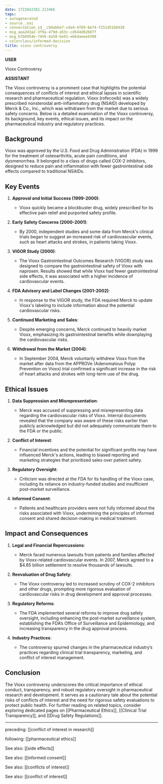 ```yaml
---
date: 1722042381.313466
tags:
- autogenerated
- source__oai
- conversation_id__c9dabbe7-cda4-4f69-8e74-f251d51b8d28
- msg_aaa243a2-3f9a-479d-a53c-cd544d02687f
- msg_b7b6954e-7456-4a58-be91-eb6daeee4398
- colorclass/informed-decision
title: vioxx controversy
---
```


**USER**

Vioxx Controversy


**ASSISTANT**

The Vioxx controversy is a prominent case that highlights the potential consequences of conflicts of interest and ethical lapses in scientific research and pharmaceutical regulation. Vioxx (rofecoxib) was a widely prescribed nonsteroidal anti-inflammatory drug (NSAID) developed by Merck & Co., Inc., which was withdrawn from the market due to serious safety concerns. Below is a detailed examination of the Vioxx controversy, its background, key events, ethical issues, and its impact on the pharmaceutical industry and regulatory practices.

## Background

Vioxx was approved by the U.S. Food and Drug Administration (FDA) in 1999 for the treatment of osteoarthritis, acute pain conditions, and dysmenorrhea. It belonged to a class of drugs called COX-2 inhibitors, designed to reduce pain and inflammation with fewer gastrointestinal side effects compared to traditional NSAIDs.

## Key Events

1. **Approval and Initial Success (1999-2000)**:
    - Vioxx quickly became a blockbuster drug, widely prescribed for its effective pain relief and purported safety profile.
  
2. **Early Safety Concerns (2000-2001)**:
    - By 2000, independent studies and some data from Merck's clinical trials began to suggest an increased risk of cardiovascular events, such as heart attacks and strokes, in patients taking Vioxx.

3. **VIGOR Study (2000)**:
    - The Vioxx Gastrointestinal Outcomes Research (VIGOR) study was designed to compare the gastrointestinal safety of Vioxx with naproxen. Results showed that while Vioxx had fewer gastrointestinal side effects, it was associated with a higher incidence of cardiovascular events.

4. **FDA Advisory and Label Changes (2001-2002)**:
    - In response to the VIGOR study, the FDA required Merck to update Vioxx's labeling to include information about the potential cardiovascular risks.

5. **Continued Marketing and Sales**:
    - Despite emerging concerns, Merck continued to heavily market Vioxx, emphasizing its gastrointestinal benefits while downplaying the cardiovascular risks.

6. **Withdrawal from the Market (2004)**:
    - In September 2004, Merck voluntarily withdrew Vioxx from the market after data from the APPROVe (Adenomatous Polyp Prevention on Vioxx) trial confirmed a significant increase in the risk of heart attacks and strokes with long-term use of the drug.

## Ethical Issues

1. **Data Suppression and Misrepresentation**:
    - Merck was accused of suppressing and misrepresenting data regarding the cardiovascular risks of Vioxx. Internal documents revealed that the company was aware of these risks earlier than publicly acknowledged but did not adequately communicate them to the FDA or the public.

2. **Conflict of Interest**:
    - Financial incentives and the potential for significant profits may have influenced Merck's actions, leading to biased reporting and marketing strategies that prioritized sales over patient safety.

3. **Regulatory Oversight**:
    - Criticism was directed at the FDA for its handling of the Vioxx case, including its reliance on industry-funded studies and insufficient post-market surveillance.

4. **Informed Consent**:
    - Patients and healthcare providers were not fully informed about the risks associated with Vioxx, undermining the principles of informed consent and shared decision-making in medical treatment.

## Impact and Consequences

1. **Legal and Financial Repercussions**:
    - Merck faced numerous lawsuits from patients and families affected by Vioxx-related cardiovascular events. In 2007, Merck agreed to a $4.85 billion settlement to resolve thousands of lawsuits.

2. **Reevaluation of Drug Safety**:
    - The Vioxx controversy led to increased scrutiny of COX-2 inhibitors and other drugs, prompting more rigorous evaluation of cardiovascular risks in drug development and approval processes.

3. **Regulatory Reforms**:
    - The FDA implemented several reforms to improve drug safety oversight, including enhancing the post-market surveillance system, establishing the FDA’s Office of Surveillance and Epidemiology, and increasing transparency in the drug approval process.

4. **Industry Practices**:
    - The controversy spurred changes in the pharmaceutical industry’s practices regarding clinical trial transparency, marketing, and conflict of interest management.

## Conclusion

The Vioxx controversy underscores the critical importance of ethical conduct, transparency, and robust regulatory oversight in pharmaceutical research and development. It serves as a cautionary tale about the potential risks of conflicts of interest and the need for rigorous safety evaluations to protect public health. For further reading on related topics, consider exploring dedicated pages on [[Pharmaceutical Ethics]], [[Clinical Trial Transparency]], and [[Drug Safety Regulations]].


---

preceding: [[conflict of interest in research]]  


following: [[pharmaceutical ethics]]

See also: [[side effects]]


See also: [[informed consent]]


See also: [[conflicts of interest]]


See also: [[conflict of interest]]